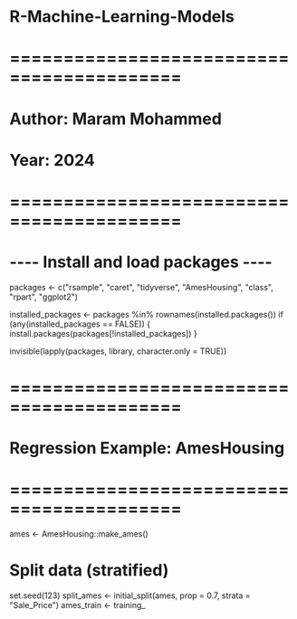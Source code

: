 # R-Machine-Learning-Models
# ==========================================
# Author: Maram Mohammed
# Year: 2024
# ==========================================

# ---- Install and load packages ----
packages <- c("rsample", "caret", "tidyverse", "AmesHousing", "class", "rpart", "ggplot2")

installed_packages <- packages %in% rownames(installed.packages())
if (any(installed_packages == FALSE)) {
  install.packages(packages[!installed_packages])
}

invisible(lapply(packages, library, character.only = TRUE))

# ==========================================
# Regression Example: AmesHousing
# ==========================================
ames <- AmesHousing::make_ames()

# Split data (stratified)
set.seed(123)
split_ames <- initial_split(ames, prop = 0.7, strata = "Sale_Price")
ames_train <- training_

